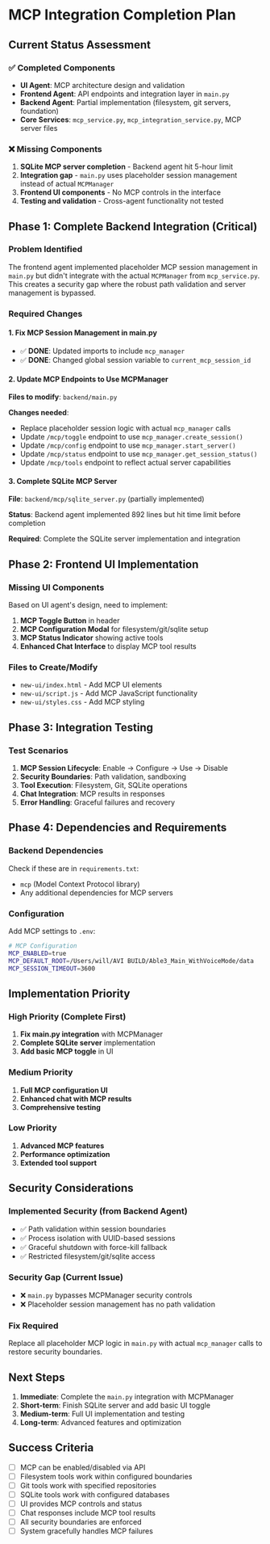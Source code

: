 # MCP Integration Completion Plan

## Current Status Assessment

### ✅ Completed Components
- **UI Agent**: MCP architecture design and validation
- **Frontend Agent**: API endpoints and integration layer in `main.py`
- **Backend Agent**: Partial implementation (filesystem, git servers, foundation)
- **Core Services**: `mcp_service.py`, `mcp_integration_service.py`, MCP server files

### ❌ Missing Components
1. **SQLite MCP server completion** - Backend agent hit 5-hour limit
2. **Integration gap** - `main.py` uses placeholder session management instead of actual `MCPManager`
3. **Frontend UI components** - No MCP controls in the interface
4. **Testing and validation** - Cross-agent functionality not tested

## Phase 1: Complete Backend Integration (Critical)

### Problem Identified
The frontend agent implemented placeholder MCP session management in `main.py` but didn't integrate with the actual `MCPManager` from `mcp_service.py`. This creates a security gap where the robust path validation and server management is bypassed.

### Required Changes

#### 1. Fix MCP Session Management in main.py
- ✅ **DONE**: Updated imports to include `mcp_manager`
- ✅ **DONE**: Changed global session variable to `current_mcp_session_id`

#### 2. Update MCP Endpoints to Use MCPManager

**Files to modify**: `backend/main.py`

**Changes needed**:
- Replace placeholder session logic with actual `mcp_manager` calls
- Update `/mcp/toggle` endpoint to use `mcp_manager.create_session()`
- Update `/mcp/config` endpoint to use `mcp_manager.start_server()`
- Update `/mcp/status` endpoint to use `mcp_manager.get_session_status()`
- Update `/mcp/tools` endpoint to reflect actual server capabilities

#### 3. Complete SQLite MCP Server
**File**: `backend/mcp/sqlite_server.py` (partially implemented)

**Status**: Backend agent implemented 892 lines but hit time limit before completion

**Required**: Complete the SQLite server implementation and integration

## Phase 2: Frontend UI Implementation

### Missing UI Components
Based on UI agent's design, need to implement:

1. **MCP Toggle Button** in header
2. **MCP Configuration Modal** for filesystem/git/sqlite setup
3. **MCP Status Indicator** showing active tools
4. **Enhanced Chat Interface** to display MCP tool results

### Files to Create/Modify
- `new-ui/index.html` - Add MCP UI elements
- `new-ui/script.js` - Add MCP JavaScript functionality
- `new-ui/styles.css` - Add MCP styling

## Phase 3: Integration Testing

### Test Scenarios
1. **MCP Session Lifecycle**: Enable → Configure → Use → Disable
2. **Security Boundaries**: Path validation, sandboxing
3. **Tool Execution**: Filesystem, Git, SQLite operations
4. **Chat Integration**: MCP results in responses
5. **Error Handling**: Graceful failures and recovery

## Phase 4: Dependencies and Requirements

### Backend Dependencies
Check if these are in `requirements.txt`:
- `mcp` (Model Context Protocol library)
- Any additional dependencies for MCP servers

### Configuration
Add MCP settings to `.env`:
```bash
# MCP Configuration
MCP_ENABLED=true
MCP_DEFAULT_ROOT=/Users/will/AVI BUILD/Able3_Main_WithVoiceMode/data
MCP_SESSION_TIMEOUT=3600
```

## Implementation Priority

### High Priority (Complete First)
1. **Fix main.py integration** with MCPManager
2. **Complete SQLite server** implementation
3. **Add basic MCP toggle** in UI

### Medium Priority
1. **Full MCP configuration UI**
2. **Enhanced chat with MCP results**
3. **Comprehensive testing**

### Low Priority
1. **Advanced MCP features**
2. **Performance optimization**
3. **Extended tool support**

## Security Considerations

### Implemented Security (from Backend Agent)
- ✅ Path validation within session boundaries
- ✅ Process isolation with UUID-based sessions
- ✅ Graceful shutdown with force-kill fallback
- ✅ Restricted filesystem/git/sqlite access

### Security Gap (Current Issue)
- ❌ `main.py` bypasses MCPManager security controls
- ❌ Placeholder session management has no path validation

### Fix Required
Replace all placeholder MCP logic in `main.py` with actual `mcp_manager` calls to restore security boundaries.

## Next Steps

1. **Immediate**: Complete the `main.py` integration with MCPManager
2. **Short-term**: Finish SQLite server and add basic UI toggle
3. **Medium-term**: Full UI implementation and testing
4. **Long-term**: Advanced features and optimization

## Success Criteria

- [ ] MCP can be enabled/disabled via API
- [ ] Filesystem tools work within configured boundaries
- [ ] Git tools work with specified repositories
- [ ] SQLite tools work with configured databases
- [ ] UI provides MCP controls and status
- [ ] Chat responses include MCP tool results
- [ ] All security boundaries are enforced
- [ ] System gracefully handles MCP failures